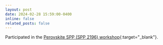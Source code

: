 ```yaml
---
layout: post
date: 2024-02-28 15:59:00-0400
inline: false
related_posts: false
---
```


Participated in the [Perovskite SPP (SPP 2196) workshop](https://www.perovskite-spp.uni-konstanz.de/spp-workshops-events/spp-workshop-feb-march-2024){:target="_blank"}.
